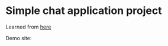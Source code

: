 <h1>Simple chat application project</h1>

Learned from <a href="https://www.youtube.com/watch?v=jD7FnbI76Hg&list=PL9iaMyazOxXsIl-WQV9hoVmnHYy49DuVl&index=3">here</a>

Demo site:
